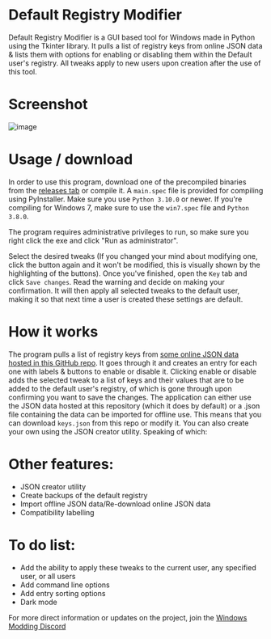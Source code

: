 # Default Registry Modifier
Default Registry Modifier is a GUI based tool for Windows made in Python using the Tkinter library. It pulls a list of registry keys from online JSON data & lists them with options for enabling or disabling them within the Default user's registry. All tweaks apply to new users upon creation after the use of this tool.

# Screenshot
![image](https://github.com/IveMalfunctioned/Default-Registry-Modifier/assets/20033421/dc74ddae-c958-43ab-8e5c-851d1ea42f5c)


# Usage / download

In order to use this program, download one of the precompiled binaries from the [releases tab](https://github.com/IveMalfunctioned/Default-Registry-Modifier/releases/latest) or compile it. A `main.spec` file is provided for compiling using PyInstaller. Make sure you use `Python 3.10.0` or newer. If you're compiling for Windows 7, make sure to use the `win7.spec` file and `Python 3.8.0`.

The program requires administrative privileges to run, so make sure you right click the exe and click "Run as administrator".

Select the desired tweaks (If you changed your mind about modifying one, click the button again and it won't be modified, this is visually shown by the highlighting of the buttons). Once you've finished, open the `Key` tab and click `Save changes`. Read the warning and decide on making your confirmation. It will then apply all selected tweaks to the default user, making it so that next time a user is created these settings are default.

# How it works

The program pulls a list of registry keys from [some online JSON data hosted in this GitHub repo](https://github.com/IveMalfunctioned/Default-Registry-Modifier/blob/main/keys.json). It goes through it and creates an entry for each one with labels & buttons to enable or disable it. Clicking enable or disable adds the selected tweak to a list of keys and their values that are to be added to the default user's registry, of which is gone through upon confirming you want to save the changes. The application can either use the JSON data hosted at this repository (which it does by default) or a .json file containing the data can be imported for offline use. This means that you can download `keys.json` from this repo or modify it. You can also create your own using the JSON creator utility. Speaking of which:

# Other features:
- JSON creator utility
- Create backups of the default registry
- Import offline JSON data/Re-download online JSON data
- Compatibility labelling

# To do list:
- Add the ability to apply these tweaks to the current user, any specified user, or all users
- Add command line options
- Add entry sorting options
- Dark mode

For more direct information or updates on the project, join the [Windows Modding Discord](https://discord.gg/hzScjC9re6)
